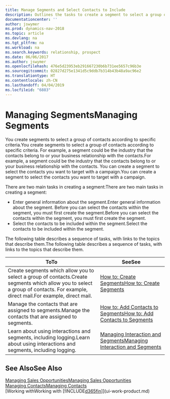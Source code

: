 ```yaml
---
title: Manage Segments and Select Contacts to Include
description: Outlines the tasks to create a segment to select a group of contacts according to specific criteria, for example, contacts in a particular industry that you want to target.
documentationcenter: ''
author: jswymer
ms.prod: dynamics-nav-2018
ms.topic: article
ms.devlang: na
ms.tgt_pltfrm: na
ms.workload: na
ms.search.keywords: relationship, prospect
ms.date: 06/06/2017
ms.author: jswymer
ms.openlocfilehash: 476e5d23953eb291667230b6b731ee5657c96b3e
ms.sourcegitcommit: 02827d275e1341d5c9ddb7b314b43b48a9ac96e2
ms.translationtype: HT
ms.contentlocale: zh-CN
ms.lasthandoff: 04/04/2019
ms.locfileid: "6883"
---
```

# <a name="managing-segments"></a><span data-ttu-id="143e2-103">Managing Segments</span><span class="sxs-lookup"><span data-stu-id="143e2-103">Managing Segments</span></span>
<span data-ttu-id="143e2-104">You create segments to select a group of contacts according to specific criteria.</span><span class="sxs-lookup"><span data-stu-id="143e2-104">You create segments to select a group of contacts according to specific criteria.</span></span> <span data-ttu-id="143e2-105">For example, a segment could be the industry that the contacts belong to or your business relationship with the contacts.</span><span class="sxs-lookup"><span data-stu-id="143e2-105">For example, a segment could be the industry that the contacts belong to or your business relationship with the contacts.</span></span> <span data-ttu-id="143e2-106">You can create a segment to select the contacts you want to target with a campaign.</span><span class="sxs-lookup"><span data-stu-id="143e2-106">You can create a segment to select the contacts you want to target with a campaign.</span></span>

<span data-ttu-id="143e2-107">There are two main tasks in creating a segment:</span><span class="sxs-lookup"><span data-stu-id="143e2-107">There are two main tasks in creating a segment:</span></span>

* <span data-ttu-id="143e2-108">Enter general information about the segment.</span><span class="sxs-lookup"><span data-stu-id="143e2-108">Enter general information about the segment.</span></span> <span data-ttu-id="143e2-109">Before you can select the contacts within the segment, you must first create the segment.</span><span class="sxs-lookup"><span data-stu-id="143e2-109">Before you can select the contacts within the segment, you must first create the segment.</span></span>
* <span data-ttu-id="143e2-110">Select the contacts to be included within the segment.</span><span class="sxs-lookup"><span data-stu-id="143e2-110">Select the contacts to be included within the segment.</span></span>

<span data-ttu-id="143e2-111">The following table describes a sequence of tasks, with links to the topics that describe them.</span><span class="sxs-lookup"><span data-stu-id="143e2-111">The following table describes a sequence of tasks, with links to the topics that describe them.</span></span> 

| <span data-ttu-id="143e2-112">To</span><span class="sxs-lookup"><span data-stu-id="143e2-112">To</span></span> | <span data-ttu-id="143e2-113">See</span><span class="sxs-lookup"><span data-stu-id="143e2-113">See</span></span> |
| --- | --- |
| <span data-ttu-id="143e2-114">Create segments which allow you to select a group of contacts.</span><span class="sxs-lookup"><span data-stu-id="143e2-114">Create segments which allow you to select a group of contacts.</span></span> <span data-ttu-id="143e2-115">For example, direct mail.</span><span class="sxs-lookup"><span data-stu-id="143e2-115">For example, direct mail.</span></span> |[<span data-ttu-id="143e2-116">How to: Create Segments</span><span class="sxs-lookup"><span data-stu-id="143e2-116">How to: Create Segments</span></span>](marketing-how-create-segment.md) |
| <span data-ttu-id="143e2-117">Manage the contacts that are assigned to segments.</span><span class="sxs-lookup"><span data-stu-id="143e2-117">Manage the contacts that are assigned to segments.</span></span> |[<span data-ttu-id="143e2-118">How to: Add Contacts to Segments</span><span class="sxs-lookup"><span data-stu-id="143e2-118">How to: Add Contacts to Segments</span></span>](marketing-add-contact-segment.md) |
| <span data-ttu-id="143e2-119">Learn about using interactions and segments, including logging.</span><span class="sxs-lookup"><span data-stu-id="143e2-119">Learn about using interactions and segments, including logging.</span></span> |[<span data-ttu-id="143e2-120">Managing Interaction and Segments</span><span class="sxs-lookup"><span data-stu-id="143e2-120">Managing Interaction and Segments</span></span>](marketing-interaction-segments.md) |

## <a name="see-also"></a><span data-ttu-id="143e2-121">See Also</span><span class="sxs-lookup"><span data-stu-id="143e2-121">See Also</span></span>
[<span data-ttu-id="143e2-122">Managing Sales Opportunities</span><span class="sxs-lookup"><span data-stu-id="143e2-122">Managing Sales Opportunities</span></span>](marketing-manage-sales-opportunities.md)  
[<span data-ttu-id="143e2-123">Managing Contacts</span><span class="sxs-lookup"><span data-stu-id="143e2-123">Managing Contacts</span></span>](marketing-contacts.md)  
[<span data-ttu-id="143e2-124">Working with</span><span class="sxs-lookup"><span data-stu-id="143e2-124">Working with</span></span> [!INCLUDE[d365fin](includes/d365fin_md.md)]](ui-work-product.md)
